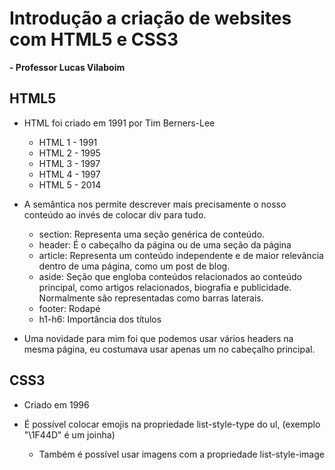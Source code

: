 # Introdução a criação de websites com HTML5 e CSS3
**- Professor Lucas Vilaboim**

## HTML5

- HTML foi criado em 1991 por Tim Berners-Lee
  - HTML 1 - 1991
  - HTML 2 - 1995
  - HTML 3 - 1997
  - HTML 4 - 1997
  - HTML 5 - 2014

- A semântica nos permite descrever mais precisamente o nosso conteúdo ao invés de colocar div para tudo.
  - section: Representa uma seção genérica de conteúdo.
  - header: É o cabeçalho da página ou de uma seção da página
  - article: Representa um conteúdo independente e de maior relevância dentro de uma página, como um post de blog.
  - aside: Seção que engloba conteúdos relacionados ao conteúdo principal, como artigos relacionados, biografia e publicidade. Normalmente são representadas como barras laterais.
  - footer: Rodapé
  - h1-h6: Importância dos títulos

- Uma novidade para mim foi que podemos usar vários headers na mesma página, eu costumava usar apenas um no cabeçalho principal.

## CSS3

- Criado em 1996

- É possível colocar emojis na propriedade list-style-type do ul, (exemplo "\1F44D" é um joinha)
  - Também é possível usar imagens com a propriedade list-style-image
